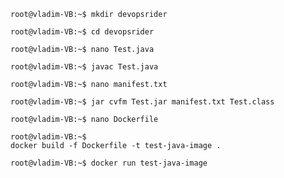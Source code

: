 ```console
root@vladim-VB:~$ mkdir devopsrider
```
```console
root@vladim-VB:~$ cd devopsrider
```
```console
root@vladim-VB:~$ nano Test.java
```
```console
root@vladim-VB:~$ javac Test.java
```
```console
root@vladim-VB:~$ nano manifest.txt
```
```console
root@vladim-VB:~$ jar cvfm Test.jar manifest.txt Test.class
```
```console
root@vladim-VB:~$ nano Dockerfile
```
```console
root@vladim-VB:~$ 
docker build -f Dockerfile -t test-java-image .
```
```console
root@vladim-VB:~$ docker run test-java-image
```